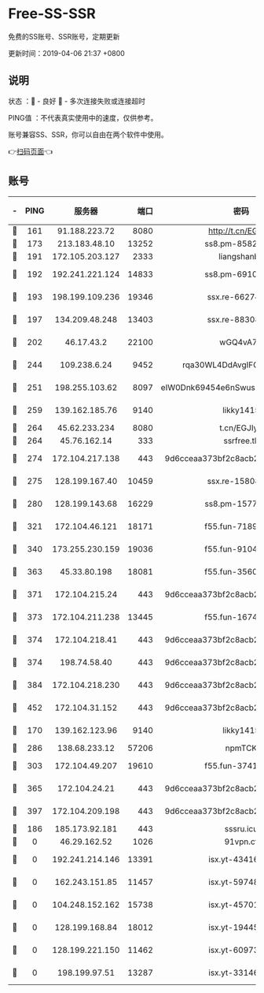 # Free-SS-SSR

免费的SS账号、SSR账号，定期更新

更新时间：2019-04-06 21:37 +0800

## 说明

状态     ：🙂 - 良好 🙁 - 多次连接失败或连接超时

PING值   ：不代表真实使用中的速度，仅供参考。

账号兼容SS、SSR，你可以自由在两个软件中使用。

👉[扫码页面](https://liesauer.github.io/Free-SS-SSR/)👈

## 账号

|-|PING|服务器|端口|密码|加密方式|区域|
|:----:|:----:|:-----:|-----:|:----:|:----:|:----:|
|🙂|161|91.188.223.72|8080|http://t.cn/EGJIyrl|rc4-md5|RU|
|🙂|173|213.183.48.10|13252|ss8.pm-85820863|rc4-md5|RU|
|🙂|191|172.105.203.127|2333|liangshanbo|chacha20|JP|
|🙂|192|192.241.221.124|14833|ss8.pm-69109154|aes-256-cfb|US|
|🙂|193|198.199.109.236|19346|ssx.re-66274137|aes-256-cfb|US|
|🙂|197|134.209.48.248|13403|ssx.re-88308510|aes-256-cfb|US|
|🙂|202|46.17.43.2|22100|wGQ4vA7D|aes-256-gcm|RU|
|🙂|244|109.238.6.24|9452|rqa30WL4DdAvgIFG6Fs3znzTa|aes-256-cfb|FR|
|🙂|251|198.255.103.62|8097|eIW0Dnk69454e6nSwuspv9DmS201tQ0D|aes-256-cfb|US|
|🙂|259|139.162.185.76|9140|likky1415|aes-256-cfb|DE|
|🙂|264|45.62.233.234|8080|t.cn/EGJIyrl|rc4-md5|CA|
|🙂|264|45.76.162.14|333|ssrfree.tk|rc4|SG|
|🙂|274|172.104.217.138|443|9d6cceaa373bf2c8acb22e60b6a58be6|aes-256-cfb|US|
|🙂|275|128.199.167.40|10459|ssx.re-15808413|aes-256-cfb|SG|
|🙂|280|128.199.143.68|16229|ss8.pm-15775496|aes-256-cfb|SG|
|🙂|321|172.104.46.121|18171|f55.fun-71890851|aes-256-cfb|SG|
|🙂|340|173.255.230.159|19036|f55.fun-91049822|aes-256-cfb|US|
|🙂|363|45.33.80.198|18081|f55.fun-35602530|aes-256-cfb|US|
|🙂|371|172.104.215.24|443|9d6cceaa373bf2c8acb22e60b6a58be6|aes-256-cfb|US|
|🙂|373|172.104.211.238|13445|f55.fun-16745538|aes-256-cfb|US|
|🙂|374|172.104.218.41|443|9d6cceaa373bf2c8acb22e60b6a58be6|aes-256-cfb|US|
|🙂|374|198.74.58.40|443|9d6cceaa373bf2c8acb22e60b6a58be6|aes-256-cfb|US|
|🙂|384|172.104.218.230|443|9d6cceaa373bf2c8acb22e60b6a58be6|aes-256-cfb|US|
|🙂|452|172.104.31.152|443|9d6cceaa373bf2c8acb22e60b6a58be6|aes-256-cfb|US|
|🙂|170|139.162.123.96|9140|likky1415|aes-256-cfb|JP|
|🙂|286|138.68.233.12|57206|npmTCK|rc4-md5|US|
|🙂|303|172.104.49.207|19610|f55.fun-37419805|aes-256-cfb|SG|
|🙂|365|172.104.24.21|443|9d6cceaa373bf2c8acb22e60b6a58be6|aes-256-cfb|US|
|🙂|397|172.104.209.198|443|9d6cceaa373bf2c8acb22e60b6a58be6|aes-256-cfb|US|
|🙁|186|185.173.92.181|443|sssru.icu|rc4-md5|RU|
|🙁|0|46.29.162.52|1026|91vpn.cf|rc4-md5|RU|
|🙁|0|192.241.214.146|13391|isx.yt-43416690|aes-256-cfb|US|
|🙁|0|162.243.151.85|11457|isx.yt-59748664|aes-256-cfb|US|
|🙁|0|104.248.152.162|15738|isx.yt-45701384|aes-256-cfb|SG|
|🙁|0|128.199.168.84|18012|isx.yt-19445706|aes-256-cfb|SG|
|🙁|0|128.199.221.150|11462|isx.yt-60973464|aes-256-cfb|SG|
|🙁|0|198.199.97.51|13287|isx.yt-33146558|aes-256-cfb|US|
